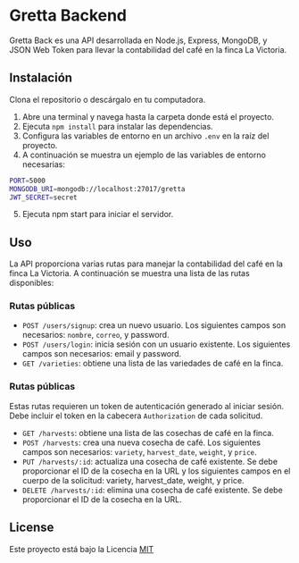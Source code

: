 # Gretta Backend

Gretta Back es una API desarrollada en Node.js, Express, MongoDB, y JSON Web Token para llevar la contabilidad del café en la finca La Victoria.

## Instalación

Clona el repositorio o descárgalo en tu computadora.

1. Abre una terminal y navega hasta la carpeta donde está el proyecto.
2. Ejecuta `npm install` para instalar las dependencias.
3. Configura las variables de entorno en un archivo `.env` en la raíz del proyecto.
4. A continuación se muestra un ejemplo de las variables de entorno necesarias:

```bash
PORT=5000
MONGODB_URI=mongodb://localhost:27017/gretta
JWT_SECRET=secret
```

5. Ejecuta npm start para iniciar el servidor.

## Uso

La API proporciona varias rutas para manejar la contabilidad del café en la finca La Victoria. A continuación se muestra una lista de las rutas disponibles:

### Rutas públicas

- `POST /users/signup`: crea un nuevo usuario. Los siguientes campos son necesarios: `nombre`, `correo`, y password.
- `POST /users/login`: inicia sesión con un usuario existente. Los siguientes campos son necesarios: email y password.
- `GET /varieties`: obtiene una lista de las variedades de café en la finca.

### Rutas públicas

Estas rutas requieren un token de autenticación generado al iniciar sesión. Debe incluir el token en la cabecera `Authorization` de cada solicitud.

- `GET /harvests`: obtiene una lista de las cosechas de café en la finca.
- `POST /harvests`: crea una nueva cosecha de café. Los siguientes campos son necesarios: `variety`, `harvest_date`, `weight`, y `price`.
- `PUT /harvests/:id`: actualiza una cosecha de café existente. Se debe proporcionar el ID de la cosecha en la URL y los siguientes campos en el cuerpo de la solicitud: variety, harvest_date, weight, y price.
- `DELETE /harvests/:id`: elimina una cosecha de café existente. Se debe proporcionar el ID de la cosecha en la URL.

## License

Este proyecto está bajo la Licencia [MIT](https://choosealicense.com/licenses/mit/)
